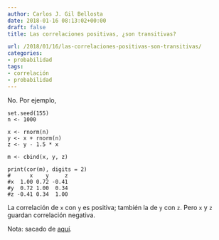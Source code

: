 ```yaml
---
author: Carlos J. Gil Bellosta
date: 2018-01-16 08:13:02+00:00
draft: false
title: Las correlaciones positivas, ¿son transitivas?

url: /2018/01/16/las-correlaciones-positivas-son-transitivas/
categories:
- probabilidad
tags:
- correlación
- probabilidad
---
```


No. Por ejemplo,




    set.seed(155)
    n <- 1000

    x <- rnorm(n)
    y <- x + rnorm(n)
    z <- y - 1.5 * x

    m <- cbind(x, y, z)

    print(cor(m), digits = 2)
    #      x    y     z
    #x  1.00 0.72 -0.41
    #y  0.72 1.00  0.34
    #z -0.41 0.34  1.00




La correlación de `x` con `y` es positiva; también la de `y` con `z`. Pero `x` y `z` guardan correlación negativa.

Nota: sacado de [aquí](https://www.causeweb.org/wiki/chance/index.php/Chance_News_104).

